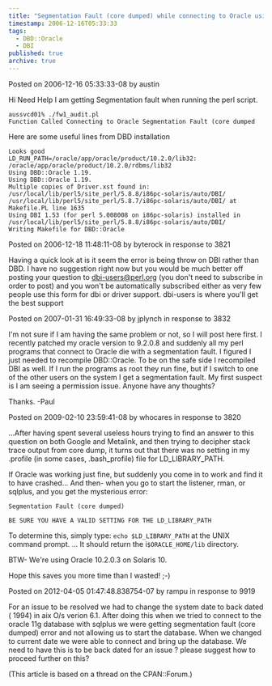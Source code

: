 ```yaml
---
title: "Segmentation Fault (core dumped) while connecting to Oracle using DBD::Oracle"
timestamp: 2006-12-16T05:33:33
tags:
  - DBD::Oracle
  - DBI
published: true
archive: true
---
```




Posted on 2006-12-16 05:33:33-08 by austin

Hi Need Help I am getting Segmentation fault when running the perl script.

```
aussvcd01% ./fw1_audit.pl
Function Called Connecting to Oracle Segmentation Fault (core dumped
```

Here are some useful lines from DBD installation

```
Looks good
LD_RUN_PATH=/oracle/app/oracle/product/10.2.0/lib32:
/oracle/app/oracle/product/10.2.0/rdbms/lib32
Using DBD::Oracle 1.19.
Using DBD::Oracle 1.19.
Multiple copies of Driver.xst found in:
/usr/local/lib/perl5/site_perl/5.8.8/i86pc-solaris/auto/DBI/
/usr/local/lib/perl5/site_perl/5.8.7/i86pc-solaris/auto/DBI/ at Makefile.PL line 1635
Using DBI 1.53 (for perl 5.008008 on i86pc-solaris) installed in
/usr/local/lib/perl5/site_perl/5.8.8/i86pc-solaris/auto/DBI/
Writing Makefile for DBD::Oracle
```

Posted on 2006-12-18 11:48:11-08 by byterock in response to 3821

Having a quick look at is it seem the error is being throw on DBI rather than DBD.
I have no suggestion right now but you would be much better off posting your question
to dbi-users@perl.org (you don't need to subscribe in order to post)
and you won't be automatically subscribed either as very few people
use this form for dbi or driver support. dbi-users is where you'll get the best support

Posted on 2007-01-31 16:49:33-08 by jplynch in response to 3832

I'm not sure if I am having the same problem or not, so I will post here first.
I recently patched my oracle version to 9.2.0.8 and suddenly all my perl programs
that connect to Oracle die with a segmentation fault.
I figured I just needed to recompile DBD::Oracle.
To be on the safe side I recompiled DBI as well.
If I run the programs as root they run fine, but if I switch to one of the other
users on the system I get a segmentation fault.
My first suspect is I am seeing a permission issue. Anyone have any thoughts?

Thanks. -Paul

Posted on 2009-02-10 23:59:41-08 by whocares in response to 3820

...After having spent several useless hours trying to find an answer to this
question on both Google and Metalink, and then trying to decipher stack
trace output from core dump, it turns out that there was no setting
in my .profile (in some cases, .bash_profile) file for LD_LIBRARY_PATH.

If Oracle was working just fine, but suddenly you come in to work and find it to have crashed...
And then- when you go to start the listener, rman, or sqlplus, and you get the mysterious error:

```
Segmentation Fault (core dumped)

BE SURE YOU HAVE A VALID SETTING FOR THE LD_LIBRARY_PATH
```

To determine this, simply type: `echo $LD_LIBRARY_PATH` at the UNIX command prompt. ...
It should return the i`$ORACLE_HOME/lib` directory.

BTW- We're using Oracle 10.2.0.3 on Solaris 10.

Hope this saves you more time than I wasted! ;-)

Posted on 2012-04-05 01:47:48.838754-07 by rampu in response to 9919

For an issue to be resolved we had to change the system date to
back dated ( 1994) in aix O/s verion 6.1. After doing this when we tried to connect
to the oracle 11g database with sqlplus we were getting segmentation fault
(core dumped) error and not allowing us to start the database.
When we changed to current date we were able to connect and bring up the database.
We need to have this is to be back dated for an issue ?
please suggest how to proceed further on this?

(This article is based on a thread on the CPAN::Forum.)
<!-- from http://cpanforum.com/threads/3820 -->


